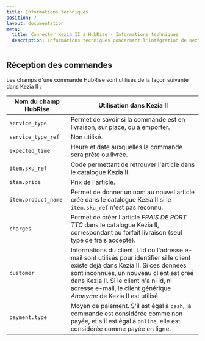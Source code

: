 ```yaml
---
title: Informations techniques
position: 7
layout: documentation
meta:
  title: Connecter Kezia II à HubRise - Informations techniques
  description: Informations techniques concernant l'intégration de Kezia II à HubRise. Connectez vos apps et synchronisez vos données.
---
```


## Réception des commandes

Les champs d'une commande HubRise sont utilisés de la façon suivante dans Kezia II :

| Nom du champ HubRise                   | Utilisation dans Kezia II                                                   |
| -------------------------------------- | --------------------------------------------------------------------------- |
| `service_type`                         | Permet de savoir si la commande est en livraison, sur place, ou à emporter. |
| `service_type_ref`                     | Non utilisé.                                                                |
| `expected_time`                        | Heure et date auxquelles la commande sera prête ou livrée.                  |
| `item.sku_ref`                         | Code permettant de retrouver l'article dans le catalogue Kezia II.          |
| `item.price`                           | Prix de l'article.                                                          |
| `item.product_name`                    | Permet de donner un nom au nouvel article créé dans le catalogue Kezia II si le `item.sku_ref` n'est pas reconnu. |
| `charges`                              | Permet de créer l'article *FRAIS DE PORT TTC* dans le catalogue Kezia II, correspondant au forfait livraison (seul type de frais accepté). |
| `customer`                             | Informations du client. L'id ou l'adresse e-mail sont utilisés pour identifier si le client existe déjà dans Kezia II. Si ces données sont inconnues, un nouveau client est créé dans Kezia II. Si le client n'a ni id, ni adresse e-mail, le client générique *Anonyme* de Kezia II est utilisé. |
| `payment.type`                         | Moyen de paiement. S'il est égal à `cash`, la commande est considérée comme non payée, et s'il est égal à `online`, elle est considérée comme payée en ligne. |